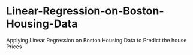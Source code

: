# Linear-Regression-on-Boston-Housing-Data
Applying Linear Regression on Boston Housing Data to Predict the  house Prices
